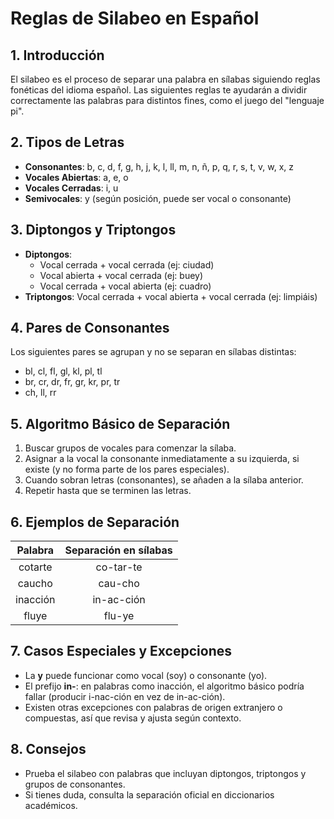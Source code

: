 # Reglas de Silabeo en Español

## 1. Introducción

El silabeo es el proceso de separar una palabra en sílabas siguiendo reglas fonéticas del idioma español. Las siguientes reglas te ayudarán a dividir correctamente las palabras para distintos fines, como el juego del "lenguaje pi".

## 2. Tipos de Letras

- **Consonantes**: b, c, d, f, g, h, j, k, l, ll, m, n, ñ, p, q, r, s, t, v, w, x, z
- **Vocales Abiertas**: a, e, o
- **Vocales Cerradas**: i, u
- **Semivocales**: y (según posición, puede ser vocal o consonante)

## 3. Diptongos y Triptongos

- **Diptongos**: 
  - Vocal cerrada + vocal cerrada (ej: ciudad)
  - Vocal abierta + vocal cerrada (ej: buey)
  - Vocal cerrada + vocal abierta (ej: cuadro)
- **Triptongos**: Vocal cerrada + vocal abierta + vocal cerrada (ej: limpiáis)

## 4. Pares de Consonantes

Los siguientes pares se agrupan y no se separan en sílabas distintas:
- bl, cl, fl, gl, kl, pl, tl
- br, cr, dr, fr, gr, kr, pr, tr
- ch, ll, rr

## 5. Algoritmo Básico de Separación

1. Buscar grupos de vocales para comenzar la sílaba.
2. Asignar a la vocal la consonante inmediatamente a su izquierda, si existe (y no forma parte de los pares especiales).
3. Cuando sobran letras (consonantes), se añaden a la sílaba anterior.
4. Repetir hasta que se terminen las letras.

## 6. Ejemplos de Separación

| Palabra      | Separación en sílabas |
|:------------:|:--------------------:|
| cotarte   | co-tar-te               |
| caucho    | cau-cho                 |
| inacción  | in-ac-ción              |
| fluye     | flu-ye                  |

## 7. Casos Especiales y Excepciones

- La **y** puede funcionar como vocal (soy) o consonante (yo).
- El prefijo **in-**: en palabras como inacción, el algoritmo básico podría fallar (producir i-nac-ción en vez de in-ac-ción).
- Existen otras excepciones con palabras de origen extranjero o compuestas, así que revisa y ajusta según contexto.

## 8. Consejos

- Prueba el silabeo con palabras que incluyan diptongos, triptongos y grupos de consonantes.
- Si tienes duda, consulta la separación oficial en diccionarios académicos.
